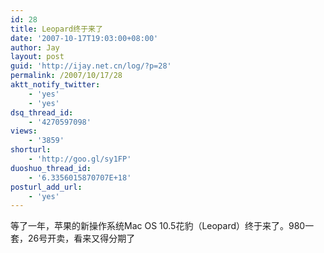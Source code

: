```yaml
---
id: 28
title: Leopard终于来了
date: '2007-10-17T19:03:00+08:00'
author: Jay
layout: post
guid: 'http://ijay.net.cn/log/?p=28'
permalink: /2007/10/17/28
aktt_notify_twitter:
    - 'yes'
    - 'yes'
dsq_thread_id:
    - '4270597098'
views:
    - '3859'
shorturl:
    - 'http://goo.gl/sy1FP'
duoshuo_thread_id:
    - '6.3356015870707E+18'
posturl_add_url:
    - 'yes'
---
```


等了一年，苹果的新操作系统Mac OS 10.5花豹（Leopard）终于来了。980一套，26号开卖，看来又得分期了